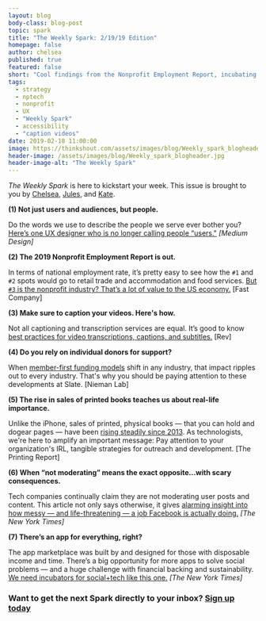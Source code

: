```yaml
---
layout: blog
body-class: blog-post
topic: spark
title: "The Weekly Spark: 2/19/19 Edition"
homepage: false
author: chelsea
published: true
featured: false
short: "Cool findings from the Nonprofit Employment Report, incubating solutions to social problems, and opting for more human-centered language."
tags:
  - strategy
  - nptech
  - nonprofit
  - UX
  - "Weekly Spark"
  - accessibility
  - "caption videos"
date: 2019-02-18 11:00:00
image: https://thinkshout.com/assets/images/blog/Weekly_spark_blogheader.jpg
header-image: /assets/images/blog/Weekly_spark_blogheader.jpg
header-image-alt: "The Weekly Spark"
---
```


_The Weekly Spark_ is here to kickstart your week. This issue is brought to you by [Chelsea](https://thinkshout.com/team/chelsea/), [Jules](https://thinkshout.com/team/jules/), and [Kate](https://thinkshout.com/team/kate/).

**(1) Not just users and audiences, but people.**

Do the words we use to describe the people we serve ever bother you? [Here’s one UX designer who is no longer calling people “users."](https://medium.com/s/user-friendly/why-im-done-saying-user-user-experience-and-ux-in-2019-4fdfc6b7de23) _[Medium Design]_

**(2) The 2019 Nonprofit Employment Report is out.**

In terms of national employment rate, it’s pretty easy to see how the `#1` and `#2` spots would go to retail trade and accommodation and food services. [But `#3` is the nonprofit industry? That’s a lot of value to the US economy.](https://www.fastcompany.com/90305058/these-4-charts-illustrate-how-valuable-nonprofits-are-to-the-u-s-economy)  [Fast Company]

**(3) Make sure to caption your videos. Here's how.**

Not all captioning and transcription services are equal. It’s good to know [best practices for video transcriptions, captions, and subtitles.](https://www.rev.com/blog/video-captions-different-methods) [Rev]

**(4) Do you rely on individual donors for support?**

When [member-first funding models](http://www.niemanlab.org/2019/02/with-supporting-cast-slate-wants-to-build-the-paid-membership-layer-of-podcasting/) shift in any industry, that impact ripples out to every industry. That's why you should be paying attention to these developments at Slate. [Nieman Lab]

**(5) The rise in sales of printed books teaches us about real-life importance.**

Unlike the iPhone, sales of printed, physical books — that you can hold and dogear pages — have been [rising steadily since 2013](http://theprintingreport.com/2018/05/03/the-rise-in-popularity-of-printed-books-continues/). As technologists, we're here to amplify an important message: Pay attention to your organization's IRL, tangible strategies for outreach and development. [The Printing Report]

**(6) When “not moderating” means the exact opposite...with scary consequences.**

Tech companies continually claim they are not moderating user posts and content. This article not only says otherwise, it gives [alarming insight into how messy — and life-threatening — a job Facebook is actually doing.](https://www.nytimes.com/2018/12/27/world/facebook-moderators.html) _[The New York Times]_


**(7) There’s an app for everything, right?**

The app marketplace was built by and designed for those with disposable income and time. There’s a big opportunity for more apps to solve social problems — and a huge challenge with financial backing and sustainability. [We need incubators for social+tech like this one.](https://www.nytimes.com/2019/02/12/opinion/start-ups-apps-social-impact.html) _[The New York Times]_


### Want to get the next Spark directly to your inbox? [**Sign up today**](http://eepurl.com/dFrmtn)
